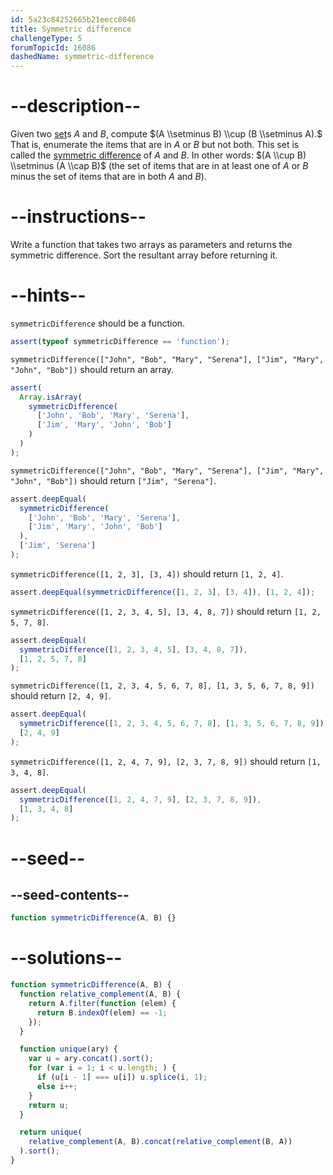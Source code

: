 ```yaml
---
id: 5a23c84252665b21eecc8046
title: Symmetric difference
challengeType: 5
forumTopicId: 16086
dashedName: symmetric-difference
---
```


# --description--

Given two [set](https://rosettacode.org/wiki/set)s _A_ and _B_, compute $(A \\setminus B) \\cup (B \\setminus A).$ That is, enumerate the items that are in _A_ or _B_ but not both. This set is called the [symmetric difference](<https://en.wikipedia.org/wiki/Symmetric difference>) of _A_ and _B_. In other words: $(A \\cup B) \\setminus (A \\cap B)$ (the set of items that are in at least one of _A_ or _B_ minus the set of items that are in both _A_ and _B_).

# --instructions--

Write a function that takes two arrays as parameters and returns the symmetric difference. Sort the resultant array before returning it.

# --hints--

`symmetricDifference` should be a function.

```js
assert(typeof symmetricDifference == 'function');
```

`symmetricDifference(["John", "Bob", "Mary", "Serena"], ["Jim", "Mary", "John", "Bob"])` should return an array.

```js
assert(
  Array.isArray(
    symmetricDifference(
      ['John', 'Bob', 'Mary', 'Serena'],
      ['Jim', 'Mary', 'John', 'Bob']
    )
  )
);
```

`symmetricDifference(["John", "Bob", "Mary", "Serena"], ["Jim", "Mary", "John", "Bob"])` should return `["Jim", "Serena"]`.

```js
assert.deepEqual(
  symmetricDifference(
    ['John', 'Bob', 'Mary', 'Serena'],
    ['Jim', 'Mary', 'John', 'Bob']
  ),
  ['Jim', 'Serena']
);
```

`symmetricDifference([1, 2, 3], [3, 4])` should return `[1, 2, 4]`.

```js
assert.deepEqual(symmetricDifference([1, 2, 3], [3, 4]), [1, 2, 4]);
```

`symmetricDifference([1, 2, 3, 4, 5], [3, 4, 8, 7])` should return `[1, 2, 5, 7, 8]`.

```js
assert.deepEqual(
  symmetricDifference([1, 2, 3, 4, 5], [3, 4, 8, 7]),
  [1, 2, 5, 7, 8]
);
```

`symmetricDifference([1, 2, 3, 4, 5, 6, 7, 8], [1, 3, 5, 6, 7, 8, 9])` should return `[2, 4, 9]`.

```js
assert.deepEqual(
  symmetricDifference([1, 2, 3, 4, 5, 6, 7, 8], [1, 3, 5, 6, 7, 8, 9]),
  [2, 4, 9]
);
```

`symmetricDifference([1, 2, 4, 7, 9], [2, 3, 7, 8, 9])` should return `[1, 3, 4, 8]`.

```js
assert.deepEqual(
  symmetricDifference([1, 2, 4, 7, 9], [2, 3, 7, 8, 9]),
  [1, 3, 4, 8]
);
```

# --seed--

## --seed-contents--

```js
function symmetricDifference(A, B) {}
```

# --solutions--

```js
function symmetricDifference(A, B) {
  function relative_complement(A, B) {
    return A.filter(function (elem) {
      return B.indexOf(elem) == -1;
    });
  }

  function unique(ary) {
    var u = ary.concat().sort();
    for (var i = 1; i < u.length; ) {
      if (u[i - 1] === u[i]) u.splice(i, 1);
      else i++;
    }
    return u;
  }

  return unique(
    relative_complement(A, B).concat(relative_complement(B, A))
  ).sort();
}
```
